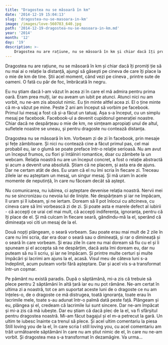 ```yaml
---
title: "Dragostea nu se măsoară în km"
date: '2014-12-19 15:04:13'
slug: 'dragostea-nu-se-masoara-in-km'
image: /images/love-560783_640.jpg
path: '2014-12-19-dragostea-nu-se-masoara-in-km.md'
year: '2014'
month: '12'
day: '19'
description: >-
    Dragostea nu are rațiune, nu se măsoară în km și chiar dacă îți promiți ție să nu mai ai o relație la distanță, ajungi să găsești pe cineva de care îți place la o mie de km de tine. Știi acel moment, 
---
```

<div class="kg-card-markdown"><p>Dragostea nu are rațiune, nu se măsoară în km și chiar dacă îți promiți ție să nu mai ai o relație la distanță, ajungi să găsești pe cineva de care îți place la o mie de km de tine. Știi acel moment, când vezi pe cineva , printre sute de oameni. O fată cu păr de foc, îmbrăcată în negru.</p>
<p>Eu nu știam dacă l-am văzut în acea zi în care el mă admira pentru prima oară. Eram prea mulți, iar eu aveam un iubit pe atunci. Atunci nici nu am vorbit, nu ne-am zis absolut nimic. Eu țin minte altfel acea zi. El o ține minte că m-a văzut pe mine. Peste 2 ani am început să vorbim pe facebook. Primul lui mesaj a fost că și-a făcut un tatuaj. Așa s-a început, cu un simplu mesaj pe facebook. Facebook-ul a devenit cupidonul generației noastre. Chiar dacă ne despărțeau o mie de km, ne simțeam apropiați unul de altul, sufletele noastre se uneau, și pentru dragoste nu contează distanța.</p>
<p>Dragostea nu se măsoară în km. Vorbeam zi de zi în facebook, prin mesaje și fețe zâmbitoare. Și nici nu contează cine a făcut primul pas, cel mai probabil eu, iar o glumă se poate preface într-o relație serioasă. Nu am avut un început frumos, cu flori și întâlniri romantice, doar cu zâmbete la un webcam. Relația noastră nu are un început concret, a fost o relație abstractă și acum a  devenit una absolută. Știam că ne placem, și asta era de ajuns. Dar ne certam atât de des. Eu uram că el nu îmi scria în fiecare zi. Treceau zilele iar eu așteptam un mesaj, un singur mesaj. Și mă uram în acele momente de neputință, în care nu făceam decât să aștept.</p>
<p>Nu comunicarea, nu iubirea, ci așteptare devenise relația noastră. Nervii mei nu se sincronizau cu nevoia lui de liniște. Ne despărțeam și iar ne împăcam, îl uram și îl iubeam, și ne iertam. Doream să îl pot înlocui cu altcineva, cu cineva care să îmi vorbească zi de zi. Și poate asta e marele defect al iubirii - că accepți ce urai cel mai mult, că accepți indiferența, ignoranța, pentru că îți place de el. Și mă culcam în fiecare seară, gândindu-mă la el, sperând că dimineața voi citi un mesaj de la el.</p>
<p>Două nopți plângeam, o seară vorbeam. Sau poate erau mai mult de 2 zile în care nu îmi scria, dar era doar o seară sau o dimineață, și rar o dimineață și o seară în care vorbeam. Și erau zile în care nu mai doream să fiu cu el și îi spuneam și el accepta să ne despărțim, dacă asta îmi doream eu, dar nu puteam să nu îi scriu, și iar ne împăcam. Și printre multe certuri și multe împăcări și lacrimi am ajuns la el, acasă. Visul meu de câteva luni s-a îndeplinit, acum puteam vorbi fără așteptare. Dar și acel vis s-a transformat într-un coșmar.</p>
<p>Pe pământ nu există paradis. După o săptămână, mi-a zis că trebuie să plece pentru 2 săptămâni în altă țară iar eu nu pot rămâne. Ne-am certat în ultima zi a noastră, tot ce am suportat aceste luni de o dragoste ce nu am înțeles-o, de o dragoste ce mă distrugea, toată ignoranța, toate erau în lacrimile mele, toate s-au adunat într-o palmă dată peste față. Plângeam și eu, plângea și el, credeam că lacrimile lui sunt sincere.  Dar ne-am împăcat și mi-a zis că mă iubește. Dar eu știam că dacă plec de la el, va fi sfârșitul pentru dragostea noastră. Mi-am făcut bagajul și el m-a petrecut la gară. Un ultim te iubesc înainte ca trenul să plece. Și acel ultim comentariu la piesa Still loving you de la el, în care scria I still loving you, cu acel comentariu am trăit următoarele săptămâni în care nu am știut nimic de el, în care nu ne-am vorbit. Și dragostea mea s-a transformat în dezamăgire. Va urma...</p>
</div>
    